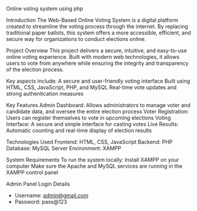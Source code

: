Online voting system using php

Introduction
The Web-Based Online Voting System is a digital platform created to streamline the voting process through the internet. By replacing traditional paper ballots, this system offers a more accessible, efficient, and secure way for organizations to conduct elections online.

Project Overview
This project delivers a secure, intuitive, and easy-to-use online voting experience. Built with modern web technologies, it allows users to vote from anywhere while ensuring the integrity and transparency of the election process.

Key aspects include:
A secure and user-friendly voting interface
Built using HTML, CSS, JavaScript, PHP, and MySQL
Real-time vote updates and strong authentication measures

Key Features
Admin Dashboard: Allows administrators to manage voter and candidate data, and oversee the entire election process
Voter Registration: Users can register themselves to vote in upcoming elections
Voting Interface: A secure and simple interface for casting votes
Live Results: Automatic counting and real-time display of election results

Technologies Used
Frontend: HTML, CSS, JavaScript
Backend: PHP
Database: MySQL
Server Environment: XAMPP

System Requirements
To run the system locally:
Install XAMPP on your computer
Make sure the Apache and MySQL services are running in the XAMPP control panel

Admin Panel Login Details
- Username: admin@gmail.com
- Password: pass@123
